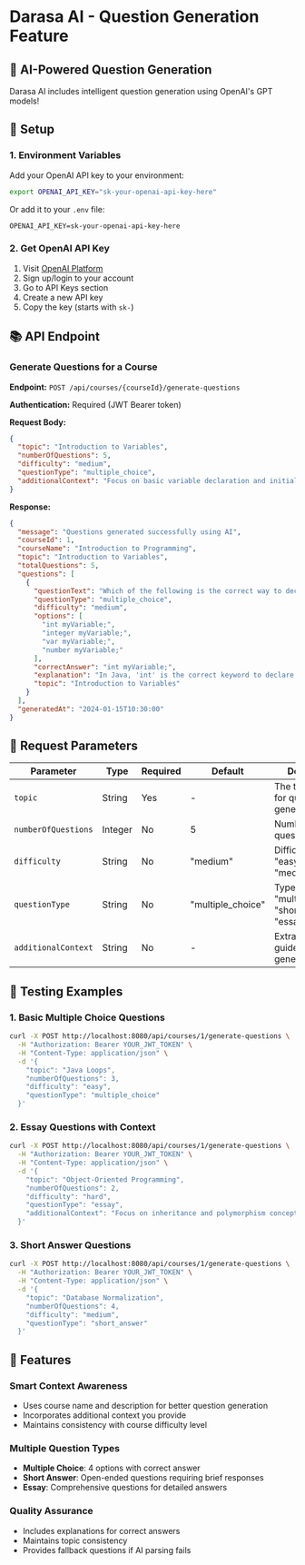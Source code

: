 # Darasa AI - Question Generation Feature

## 🤖 AI-Powered Question Generation

Darasa AI includes intelligent question generation using OpenAI's GPT models!

## 🚀 Setup

### 1. Environment Variables
Add your OpenAI API key to your environment:

```bash
export OPENAI_API_KEY="sk-your-openai-api-key-here"
```

Or add it to your `.env` file:
```
OPENAI_API_KEY=sk-your-openai-api-key-here
```

### 2. Get OpenAI API Key
1. Visit [OpenAI Platform](https://platform.openai.com/)
2. Sign up/login to your account
3. Go to API Keys section
4. Create a new API key
5. Copy the key (starts with `sk-`)

## 📚 API Endpoint

### Generate Questions for a Course

**Endpoint:** `POST /api/courses/{courseId}/generate-questions`

**Authentication:** Required (JWT Bearer token)

**Request Body:**
```json
{
  "topic": "Introduction to Variables",
  "numberOfQuestions": 5,
  "difficulty": "medium",
  "questionType": "multiple_choice",
  "additionalContext": "Focus on basic variable declaration and initialization"
}
```

**Response:**
```json
{
  "message": "Questions generated successfully using AI",
  "courseId": 1,
  "courseName": "Introduction to Programming",
  "topic": "Introduction to Variables",
  "totalQuestions": 5,
  "questions": [
    {
      "questionText": "Which of the following is the correct way to declare an integer variable in Java?",
      "questionType": "multiple_choice",
      "difficulty": "medium",
      "options": [
        "int myVariable;",
        "integer myVariable;",
        "var myVariable;",
        "number myVariable;"
      ],
      "correctAnswer": "int myVariable;",
      "explanation": "In Java, 'int' is the correct keyword to declare integer variables.",
      "topic": "Introduction to Variables"
    }
  ],
  "generatedAt": "2024-01-15T10:30:00"
}
```

## 🎯 Request Parameters

| Parameter | Type | Required | Default | Description |
|-----------|------|----------|---------|-------------|
| `topic` | String | Yes | - | The topic/subject for question generation |
| `numberOfQuestions` | Integer | No | 5 | Number of questions (1-20) |
| `difficulty` | String | No | "medium" | Difficulty level: "easy", "medium", "hard" |
| `questionType` | String | No | "multiple_choice" | Type: "multiple_choice", "short_answer", "essay" |
| `additionalContext` | String | No | - | Extra context to guide question generation |

## 🧪 Testing Examples

### 1. Basic Multiple Choice Questions
```bash
curl -X POST http://localhost:8080/api/courses/1/generate-questions \
  -H "Authorization: Bearer YOUR_JWT_TOKEN" \
  -H "Content-Type: application/json" \
  -d '{
    "topic": "Java Loops",
    "numberOfQuestions": 3,
    "difficulty": "easy",
    "questionType": "multiple_choice"
  }'
```

### 2. Essay Questions with Context
```bash
curl -X POST http://localhost:8080/api/courses/1/generate-questions \
  -H "Authorization: Bearer YOUR_JWT_TOKEN" \
  -H "Content-Type: application/json" \
  -d '{
    "topic": "Object-Oriented Programming",
    "numberOfQuestions": 2,
    "difficulty": "hard",
    "questionType": "essay",
    "additionalContext": "Focus on inheritance and polymorphism concepts"
  }'
```

### 3. Short Answer Questions
```bash
curl -X POST http://localhost:8080/api/courses/1/generate-questions \
  -H "Authorization: Bearer YOUR_JWT_TOKEN" \
  -H "Content-Type: application/json" \
  -d '{
    "topic": "Database Normalization",
    "numberOfQuestions": 4,
    "difficulty": "medium",
    "questionType": "short_answer"
  }'
```

## 🔧 Features

### Smart Context Awareness
- Uses course name and description for better question generation
- Incorporates additional context you provide
- Maintains consistency with course difficulty level

### Multiple Question Types
- **Multiple Choice**: 4 options with correct answer
- **Short Answer**: Open-ended questions requiring brief responses
- **Essay**: Comprehensive questions for detailed answers

### Quality Assurance
- Includes explanations for correct answers
- Maintains topic consistency
- Provides fallback questions if AI parsing fails
